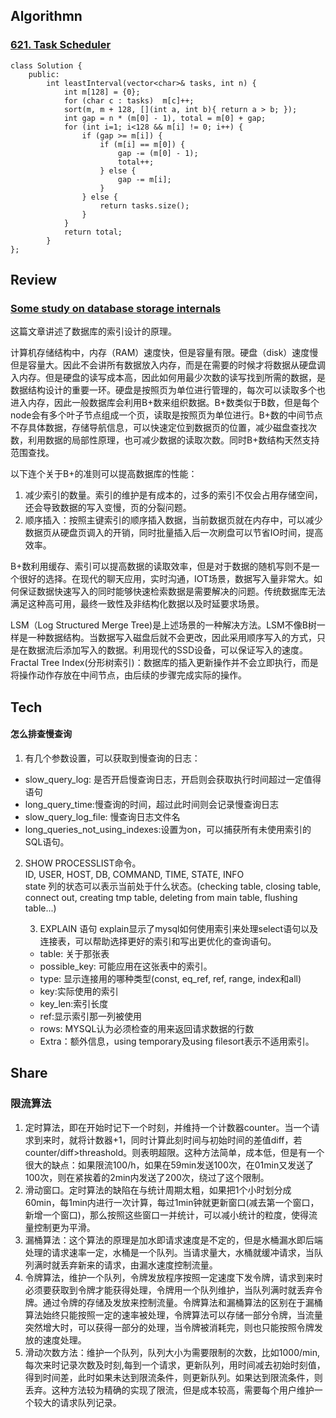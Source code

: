 ## Algorithmn
### [621. Task Scheduler](https://leetcode.com/problems/task-scheduler/)
```
class Solution {
    public:
        int leastInterval(vector<char>& tasks, int n) {
            int m[128] = {0};
            for (char c : tasks)  m[c]++;  
            sort(m, m + 128, [](int a, int b){ return a > b; });
            int gap = n * (m[0] - 1), total = m[0] + gap;
            for (int i=1; i<128 && m[i] != 0; i++) {
                if (gap >= m[i]) {
                    if (m[i] == m[0]) {
                        gap -= (m[0] - 1);      
                        total++;
                    } else {
                        gap -= m[i];
                    }
                } else {
                    return tasks.size();
                }
            } 
            return total;
        }
};
```
## Review
### [Some study on database storage internals](https://medium.com/@kousiknath/data-structures-database-storage-internals-1f5ed3619d43)
这篇文章讲述了数据库的索引设计的原理。

计算机存储结构中，内存（RAM）速度快，但是容量有限。硬盘（disk）速度慢但是容量大。因此不会讲所有数据放入内存，而是在需要的时候才将数据从硬盘调入内存。但是硬盘的读写成本高，因此如何用最少次数的读写找到所需的数据，是数据结构设计的重要一环。硬盘是按照页为单位进行管理的，每次可以读取多个也进入内存，因此一般数据库会利用B+数来组织数据。B+数类似于B数，但是每个node会有多个叶子节点组成一个页，读取是按照页为单位进行。B+数的中间节点不存具体数据，存储导航信息，可以快速定位到数据页的位置，减少磁盘查找次数，利用数据的局部性原理，也可减少数据的读取次数。同时B+数结构天然支持范围查找。

以下连个关于B+的准则可以提高数据库的性能：
1. 减少索引的数量。索引的维护是有成本的，过多的索引不仅会占用存储空间，还会导致数据的写入变慢，页的分裂问题。
2. 顺序插入：按照主键索引的顺序插入数据，当前数据页就在内存中，可以减少数据页从硬盘页调入的开销，同时批量插入后一次刷盘可以节省IO时间，提高效率。

B+数利用缓存、索引可以提高数据的读取效率，但是对于数据的随机写则不是一个很好的选择。在现代的聊天应用，实时沟通，IOT场景，数据写入量非常大。如何保证数据快速写入的同时能够快速检索数据是需要解决的问题。传统数据库无法满足这种高可用，最终一致性及非结构化数据以及时延要求场景。

LSM（Log Structured Merge Tree)是上述场景的一种解决方法。LSM不像B树一样是一种数据结构。当数据写入磁盘后就不会更改，因此采用顺序写入的方式，只是在数据流后添加写入的数据。利用现代的SSD设备，可以保证写入的速度。
Fractal Tree Index(分形树索引)：数据库的插入更新操作并不会立即执行，而是将操作动作存放在中间节点，由后续的步骤完成实际的操作。

## Tech
#### 怎么排查慢查询
1. 有几个参数设置，可以获取到慢查询的日志：
- slow_query_log: 是否开启慢查询日志，开启则会获取执行时间超过一定值得语句
- long_query_time:慢查询的时间，超过此时间则会记录慢查询日志
- slow_query_log_file: 慢查询日志文件名
- long_queries_not_using_indexes:设置为on，可以捕获所有未使用索引的SQL语句。

2. SHOW PROCESSLIST命令。</br>
    ID, USER, HOST, DB, COMMAND, TIME, STATE, INFO </br>
state 列的状态可以表示当前处于什么状态。(checking table, closing table, connect out, creating tmp table, deleting from main table, flushing table...)

    3. EXPLAIN 语句
    explain显示了mysql如何使用索引来处理select语句以及连接表，可以帮助选择更好的索引和写出更优化的查询语句。</br>
    - table: 关于那张表
    - possible_key: 可能应用在这张表中的索引。
    - type: 显示连接用的哪种类型(const, eq_ref, ref, range, index和all)
    - key:实际使用的索引
    - key_len:索引长度
    - ref:显示索引那一列被使用
    - rows: MYSQL认为必须检查的用来返回请求数据的行数
    - Extra：额外信息，using temporary及using filesort表示不适用索引。

## Share
### 限流算法

1. 定时算法，即在开始时记下一个时刻，并维持一个计数器counter。当一个请求到来时，就将计数器+1，同时计算此刻时间与初始时间的差值diff，若counter/diff>threashold。则表明超限。这种方法简单，成本低，但是有一个很大的缺点：如果限流100/h，如果在59min发送100次，在01min又发送了100次，则在紧挨着的2min内发送了200次，绕过了这个限制。
2. 滑动窗口。定时算法的缺陷在与统计周期太粗，如果把1个小时划分成60min，每1min内进行一次计算，每过1min钟就更新窗口(减去第一个窗口，新增一个窗口)，那么按照这些窗口一并统计，可以减小统计的粒度，使得流量控制更为平滑。
3. 漏桶算法：这个算法的原理是加水即请求速度是不定的，但是水桶漏水即后端处理的请求速率一定，水桶是一个队列。当请求量大，水桶就缓冲请求，当队列满时就丢弃新来的请求，由漏水速度控制流量。
4. 令牌算法，维护一个队列，令牌发放程序按照一定速度下发令牌，请求到来时必须要获取到令牌才能获得处理，令牌用一个队列维护，当队列满时就丢弃令牌。通过令牌的存储及发放来控制流量。令牌算法和漏桶算法的区别在于漏桶算法始终只能按照一定的速率被处理，令牌算法可以存储一部分令牌，当流量突然增大时，可以获得一部分的处理，当令牌被消耗完，则也只能按照令牌发放的速度处理。
5. 滑动次数方法：维护一个队列，队列大小为需要限制的次数，比如1000/min,每次来时记录次数及时刻,每到一个请求，更新队列，用时间减去初始时刻值，得到时间差，此时如果未达到限流条件，则更新队列。如果达到限流条件，则丢弃。这种方法较为精确的实现了限流，但是成本较高，需要每个用户维护一个较大的请求队列记录。

